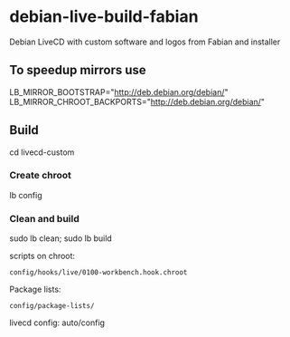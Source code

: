 # debian-live-build-fabian

Debian LiveCD with custom software and logos from Fabian and installer 

## To speedup mirrors use

LB_MIRROR_BOOTSTRAP="http://deb.debian.org/debian/"
LB_MIRROR_CHROOT_BACKPORTS="http://deb.debian.org/debian/"

## Build

cd livecd-custom

### Create chroot

lb config

### Clean and build

sudo lb clean; sudo lb build

scripts on chroot:

    config/hooks/live/0100-workbench.hook.chroot

Package lists:

    config/package-lists/

livecd config:
    auto/config
